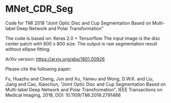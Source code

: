 # MNet_CDR_Seg

Code for TMI 2018 "Joint Optic Disc and Cup Segmentation Based on Multi-label Deep Network and Polar Transformation"

The code is based on: Keras 2.0 + Tensorflow
The input image is the disc center patch with 800 x 800 size.
The output is raw segmentation result without ellipse fitting.


ArXiv version: https://arxiv.org/abs/1801.00926 

Please cite the following paper:

Fu, Huazhu and Cheng, Jun and Xu, Yanwu and Wong, D.W.K. and Liu, Jiang and Cao, Xiaochun, "Joint Optic Disc and Cup Segmentation Based on Multi-label Deep Network and Polar Transformation", IEEE Transactions on Medical Imaging, 2018, DOI: 10.1109/TMI.2018.2791488

